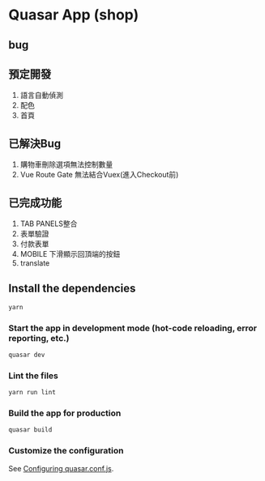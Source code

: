 # Quasar App (shop)

## bug

## 預定開發
1. 語言自動偵測
2. 配色
3. 首頁

## 已解決Bug
1. 購物車刪除選項無法控制數量
2. Vue Route Gate 無法結合Vuex(進入Checkout前)

## 已完成功能
1. TAB PANELS整合
2. 表單驗證
3. 付款表單
4. MOBILE 下滑顯示回頂端的按鈕
5. translate

## Install the dependencies
```bash
yarn
```

### Start the app in development mode (hot-code reloading, error reporting, etc.)
```bash
quasar dev
```

### Lint the files
```bash
yarn run lint
```

### Build the app for production
```bash
quasar build
```

### Customize the configuration
See [Configuring quasar.conf.js](https://quasar.dev/quasar-cli/quasar-conf-js).
